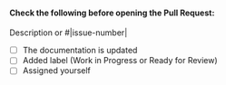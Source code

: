 #### Check the following before opening the Pull Request:

Description or #|issue-number|

- [ ] The documentation is updated
- [ ] Added label (Work in Progress or Ready for Review)
- [ ] Assigned yourself
